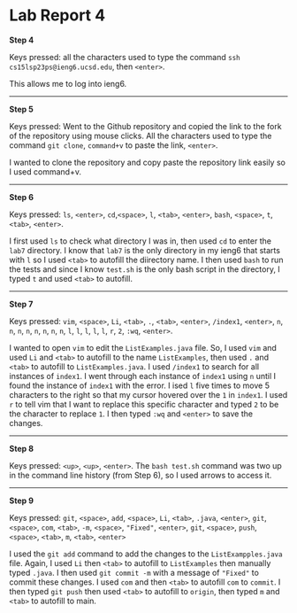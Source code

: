 # Lab Report 4

**Step 4**

Keys pressed: all the characters used to type the command `ssh cs15lsp23ps@ieng6.ucsd.edu`, then `<enter>`. 

This allows me to log into ieng6.
  
---
  
**Step 5**
  
  Keys pressed: Went to the Github repository and copied the link to the fork of the repository using mouse clicks. All the characters used to type the command `git clone`, `command+v` to paste the link, `<enter>`. 
  
  I wanted to clone the repository and copy paste the repository link easily so I used command+v.
  
 ---
  
  **Step 6**
  
   Keys pressed: `ls`, `<enter>`, `cd`,`<space>`, `l`, `<tab>`, `<enter>`, `bash`, `<space>`, `t`, `<tab>`, `<enter>`. 
    
I first used `ls` to check what directory I was in, then used `cd` to enter the `lab7` directory. I know that `lab7` is the only directory in my ieng6 that starts with `l` so I used `<tab>` to autofill the diirectory name. I then used `bash` to run the tests and since I know `test.sh` is the only bash script in the directory, I typed `t` and used `<tab>` to autofill.
    
---
**Step 7**

  Keys pressed: `vim`, `<space>`, `Li`, `<tab>`, `.`, `<tab>`, `<enter>`, `/index1`, `<enter>`, `n`, `n`, `n`, `n`, `n`, `n`, `n`, `n`, `l`, `l`, `l`, `l`, `l`, `r`, `2`, `:wq`, `<enter>`. 
  
  I wanted to open `vim` to edit the `ListExamples.java` file. So, I used `vim` and used `Li` and `<tab>` to autofill to the name `ListExamples`, then used `.` and `<tab>` to autofill to `ListExamples.java`. I used `/index1` to search for all instances of `index1`. I went through each instance of `index1` using `n` until I found the instance of `index1` with the error. I ised `l` five times to move 5 characters to the right so that my cursor hovered over the `1` in `index1`. I used `r` to tell vim that I want to replace this specific character and typed `2` to be the character to replace `1`. I then typed `:wq` and `<enter>` to save the changes.
  
 ---
 **Step 8**
 
 Keys pressed: `<up>`, `<up>`, `<enter>`. 
 The `bash test.sh` command was two up in the command line history (from Step 6), so I used arrows to access it.
 
 ---
 **Step 9**
 
 Keys pressed: `git`, `<space>`, `add`, `<space>`, `Li`, `<tab>`, `.java`, `<enter>`, `git`, `<space>`, `com`, `<tab>`, `-m`, `<space>`, `"Fixed"`, `<enter>`, `git`, `<space>`, `push`, `<space>`, `<tab>`, `m`, `<tab>`, `<enter>`
 
 I used the `git add` command to add the changes to the `ListExampples.java` file. Again, I used `Li` then `<tab>` to autofill to `ListExamples` then manually typed `.java`. I then used `git commit -m` with a message of `"Fixed"` to commit these changes. I used `com` and then `<tab>` to autofill `com` to `commit`. I then typed `git push` then used `<tab>` to autofill to `origin`, then typed `m` and `<tab>` to autofill to main.

